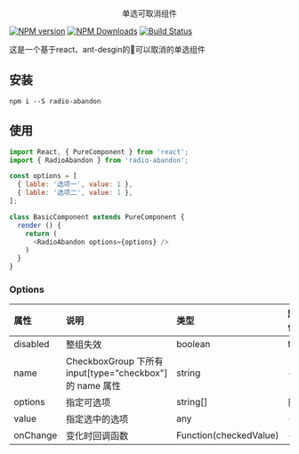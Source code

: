 <center>单选可取消组件</center>

[![NPM version](https://img.shields.io/npm/v/radio-abandon.svg)](https://www.npmjs.org/package/radio-abandon)
[![NPM Downloads](https://img.shields.io/npm/dm/radio-abandon.svg)](https://www.npmjs.org/package/radio-abandon)
[![Build Status](https://travis-ci.org/cahamilton/radio-abandon.svg?branch=master)](https://travis-ci.org/cahamilton/radio-abandon)

这是一个基于react、ant-desgin的可以取消的单选组件

## 安装

```npm
npm i --S radio-abandon
```

## 使用

```javascript
import React, { PureComponent } from 'react';
import { RadioAbandon } from 'radio-abandon';

const options = [
  { lable: '选项一', value: 1 },
  { lable: '选项二', value: 1 },
];

class BasicComponent extends PureComponent {
  render () {
    return (
      <RadioAbandon options={options} />
    )
  }
}
```

### Options

| 属性 | 说明 | 类型 | 默认值 |
| :--- | :--- | :--- | :--- |
| disabled | 整组失效 | boolean | false |
| name | CheckboxGroup 下所有 input[type="checkbox"] 的 name 属性 | string | - |
| options | 指定可选项 | string[] | [] |
| value | 指定选中的选项 | any | - |
| onChange | 变化时回调函数 | Function(checkedValue) | - |